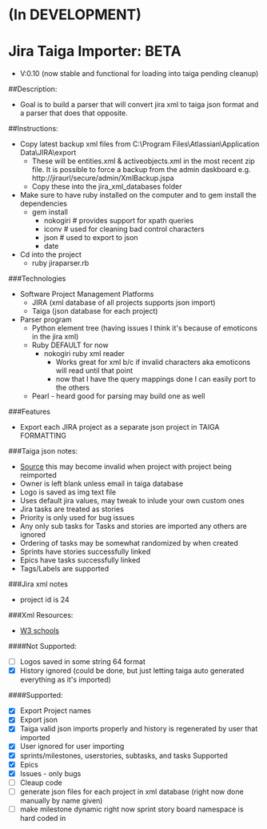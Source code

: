 # (In DEVELOPMENT)
# Jira Taiga Importer: BETA
* V:0.10 (now stable and functional for loading into taiga pending cleanup)

##Description:
* Goal is to build a parser that will convert jira xml to taiga json format and a parser that does that opposite.

##Instructions:
* Copy latest backup xml files from C:\Program Files\Atlassian\Application Data\JIRA\export
    * These will be entities.xml & activeobjects.xml in the most recent zip file. It is possible to force a backup from the admin daskboard e.g. http://jiraurl/secure/admin/XmlBackup.jspa
    * Copy these into the jira_xml_databases folder
* Make sure to have ruby installed on the computer and to gem install the dependencies
    * gem install 
        * nokogiri # provides support for xpath queries
        * iconv # used for cleaning bad control characters
        * json # used to export to json
        * date
* Cd into the project
    * ruby jiraparser.rb 

###Technologies
* Software Project Management Platforms
    * JIRA (xml database of all projects supports json import)
    * Taiga (json database for each project)
* Parser program 
    * Python element tree (having issues I think it's because of emoticons in the jira xml)
    * Ruby DEFAULT for now
        * nokogiri ruby xml reader 
            * Works great for xml b/c if invalid characters aka emoticons will read until that point
            * now that I have the query mappings done I can easily port to the others
    * Pearl - heard good for parsing may build one as well


###Features
* Export each JIRA project as a separate json project in TAIGA FORMATTING

###Taiga json notes:
* [Source](https://tree.taiga.io/project/last_link-taiga-jira-importer/) this may become invalid when project with project being reimported
* Owner is left blank unless email in taiga database
* Logo is saved as img text file
* Uses default jira values, may tweak to inlude your own custom ones
* Jira tasks are treated as stories
* Priority is only used for bug issues
* Any only sub tasks for Tasks and stories are imported any others are ignored
* Ordering of tasks may be somewhat randomized by when created
* Sprints have stories successfully linked
* Epics have tasks successfully linked
* Tags/Labels are supported

###Jira xml notes
* project id is 24

###Xml Resources:
* [W3 schools](http://www.w3schools.com/xml/xpath_syntax.asp)

####Not Supported:
* [ ] Logos saved in some string 64 format
* [x] History ignored (could be done, but just letting taiga auto generated everything as it's imported)

####Supported:
* [x] Export Project names
* [x] Export json
* [x] Taiga valid json imports properly and history is regenerated by user that imported
* [x] User ignored for user importing
* [x] sprints/milestones, userstories, subtasks, and tasks Supported
* [x] Epics 
* [x] Issues - only bugs
* [ ] Cleaup code
* [ ] generate json files for each project in xml database (right now done manually by name given)
* [ ] make milestone dynamic right now sprint story board namespace is hard coded in
